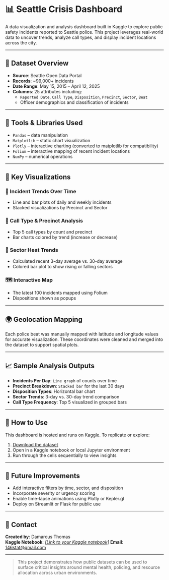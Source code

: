 # 📊 Seattle Crisis Dashboard

A data visualization and analysis dashboard built in Kaggle to explore public safety incidents reported to Seattle police. This project leverages real-world data to uncover trends, analyze call types, and display incident locations across the city.

---

## 📁 Dataset Overview

- **Source**: Seattle Open Data Portal
- **Records**: ~99,000+ incidents
- **Date Range**: May 15, 2015 – April 12, 2025
- **Columns**: 25 attributes including:
  - `Reported Date`, `Call Type`, `Disposition`, `Precinct`, `Sector`, `Beat`
  - Officer demographics and classification of incidents

---

## 🔧 Tools & Libraries Used

- `Pandas` – data manipulation
- `Matplotlib` – static chart visualization
- `Plotly` – interactive charting (converted to matplotlib for compatibility)
- `Folium` – interactive mapping of recent incident locations
- `NumPy` – numerical operations

---

## 📌 Key Visualizations

### 🔹 Incident Trends Over Time
- Line and bar plots of daily and weekly incidents
- Stacked visualizations by Precinct and Sector

### 🔹 Call Type & Precinct Analysis
- Top 5 call types by count and precinct
- Bar charts colored by trend (increase or decrease)

### 🔹 Sector Heat Trends
- Calculated recent 3-day average vs. 30-day average
- Colored bar plot to show rising or falling sectors

### 🗺️ Interactive Map
- The latest 100 incidents mapped using Folium
- Dispositions shown as popups

---

## 🌍 Geolocation Mapping

Each police beat was manually mapped with latitude and longitude values for accurate visualization. These coordinates were cleaned and merged into the dataset to support spatial plots.

---

## 📈 Sample Analysis Outputs

- **Incidents Per Day**: `Line graph` of counts over time
- **Precinct Breakdown**: `Stacked bar` for the last 30 days
- **Disposition Types**: Horizontal bar chart
- **Sector Trends**: 3-day vs. 30-day trend comparison
- **Call Type Frequency**: Top 5 visualized in grouped bars

---

## 🚀 How to Use

This dashboard is hosted and runs on Kaggle. To replicate or explore:
1. [Download the dataset](https://cos-data.seattle.gov/)
2. Open in a Kaggle notebook or local Jupyter environment
3. Run through the cells sequentially to view insights

---

## 🧠 Future Improvements

- Add interactive filters by time, sector, and disposition
- Incorporate severity or urgency scoring
- Enable time-lapse animations using Plotly or Kepler.gl
- Deploy on Streamlit or Flask for public use

---

## 📍 Contact

**Created by**: Damarcus Thomas  
**Kaggle Notebook**: [_[Link to your Kaggle notebook]_](https://www.kaggle.com/code/dtthomas/seattle-crisis-data-set-dashboard)
**Email**: 146stat@gmail.com

---

> This project demonstrates how public datasets can be used to surface critical insights around mental health, policing, and resource allocation across urban environments.


